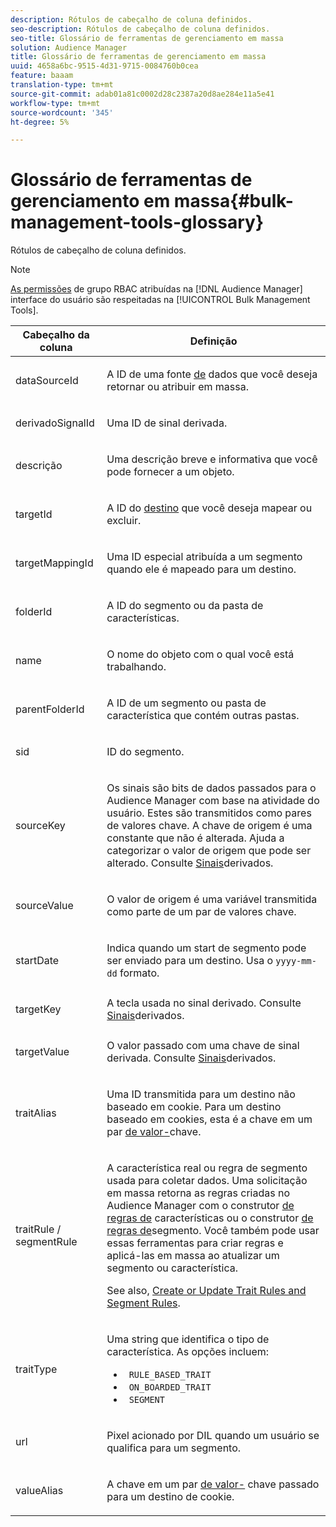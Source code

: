 ```yaml
---
description: Rótulos de cabeçalho de coluna definidos.
seo-description: Rótulos de cabeçalho de coluna definidos.
seo-title: Glossário de ferramentas de gerenciamento em massa
solution: Audience Manager
title: Glossário de ferramentas de gerenciamento em massa
uuid: 4658a6bc-9515-4d31-9715-0084760b0cea
feature: baaam
translation-type: tm+mt
source-git-commit: adab01a81c0002d28c2387a20d8ae284e11a5e41
workflow-type: tm+mt
source-wordcount: '345'
ht-degree: 5%

---
```



# Glossário de ferramentas de gerenciamento em massa{#bulk-management-tools-glossary}

Rótulos de cabeçalho de coluna definidos.

<!-- 

<p>r_bulk_glossary.xml </p>

 -->

>[!NOTE]
>
>[As permissões](../../features/administration/administration-overview.md) de grupo RBAC atribuídas na [!DNL Audience Manager] interface do usuário são respeitadas na [!UICONTROL Bulk Management Tools].

<table id="table_2C2BC2FB3EFC443C9A5AE18EFC6FABFD"> 
 <thead> 
  <tr> 
   <th colname="col1" class="entry"> Cabeçalho da coluna </th> 
   <th colname="col2" class="entry"> Definição </th> 
  </tr> 
 </thead>
 <tbody> 
  <tr> 
   <td colname="col1"> <p> <span class="term"> dataSourceId</span> </p> </td> 
   <td colname="col2"> <p>A ID de uma fonte <a href="../../features/datasources-list-and-settings.md#data-sources-list-and-settings"> de</a> dados que você deseja retornar ou atribuir em massa. </p> </td> 
  </tr> 
  <tr> 
   <td colname="col1"> <p> <span class="term"> derivadoSignalId</span> </p> </td> 
   <td colname="col2"> <p>Uma ID de sinal <a href="../../features/derived-signals.md"></a> derivada. </p> </td> 
  </tr> 
  <tr> 
   <td colname="col1"> <p> <span class="term"> descrição</span> </p> </td> 
   <td colname="col2"> <p>Uma descrição breve e informativa que você pode fornecer a um objeto. </p> </td> 
  </tr> 
  <tr> 
   <td colname="col1"> <p> <span class="term"> targetId</span> </p> </td> 
   <td colname="col2"> <p>A ID do <a href="../../features/destinations/destinations.md"> destino</a> que você deseja mapear ou excluir. </p> </td> 
  </tr> 
  <tr> 
   <td colname="col1"> <p> <span class="term"> targetMappingId</span> </p> </td> 
   <td colname="col2"> <p>Uma ID especial atribuída a um segmento quando ele é mapeado para um destino. </p> </td> 
  </tr> 
  <tr> 
   <td colname="col1"> <p> <span class="term"> folderId</span> </p> </td> 
   <td colname="col2"> <p>A ID do segmento ou da pasta de características. </p> </td> 
  </tr> 
  <tr> 
   <td colname="col1"> <p> <span class="term"> name</span> </p> </td> 
   <td colname="col2"> <p>O nome do objeto com o qual você está trabalhando. </p> </td> 
  </tr> 
  <tr> 
   <td colname="col1"> <p> <span class="term"> parentFolderId</span> </p> </td> 
   <td colname="col2"> <p>A ID de um segmento ou pasta de característica que contém outras pastas. </p> </td> 
  </tr> 
  <tr> 
   <td colname="col1"> <p> <span class="term"> sid</span> </p> </td> 
   <td colname="col2"> <p>ID do segmento. </p> </td> 
  </tr> 
  <tr> 
   <td colname="col1"> <p> <span class="term"> sourceKey</span> </p> </td> 
   <td colname="col2"> <p>Os sinais são bits de dados passados para o <span class="keyword"> Audience Manager</span> com base na atividade do usuário. Estes são transmitidos como pares <a href="../../reference/key-value-pairs-explained.md"></a>de valores chave. A chave de origem é uma constante que não é alterada. Ajuda a categorizar o valor de origem que pode ser alterado. Consulte <a href="../../features/derived-signals.md"> Sinais</a>derivados. </p> </td> 
  </tr> 
  <tr> 
   <td colname="col1"> <p> <span class="term"> sourceValue</span> </p> </td> 
   <td colname="col2"> <p>O valor de origem é uma variável transmitida como parte de um par <a href="../../reference/key-value-pairs-explained.md"></a>de valores chave. </p> </td> 
  </tr> 
  <tr> 
   <td colname="col1"> <p> <span class="term"> startDate</span> </p> </td> 
   <td colname="col2"> <p>Indica quando um start de segmento pode ser enviado para um destino. Usa o <code>yyyy-mm-dd</code> formato. </p> </td> 
  </tr> 
  <tr> 
   <td colname="col1"> <p> <span class="term"> targetKey</span> </p> </td> 
   <td colname="col2">A tecla usada no sinal derivado. Consulte <a href="../../features/derived-signals.md"> Sinais</a>derivados. </td> 
  </tr> 
  <tr> 
   <td colname="col1"> <p> <span class="term"> targetValue</span> </p> </td> 
   <td colname="col2"> <p>O valor passado com uma chave de sinal derivada. Consulte <a href="../../features/derived-signals.md"> Sinais</a>derivados. </p> </td> 
  </tr> 
  <tr> 
   <td colname="col1"> <p> <span class="term"> traitAlias</span> </p> </td> 
   <td colname="col2"> <p>Uma ID transmitida para um destino não baseado em cookie. Para um destino baseado em cookies, esta é a chave em um par <a href="../../reference/key-value-pairs-explained.md"> de valor-</a>chave. </p> </td> 
  </tr> 
  <tr> 
   <td colname="col1"> <p> <span class="term"> traitRule / segmentRule</span> </p> </td> 
   <td colname="col2"> <p>A característica real ou regra de segmento usada para coletar dados. Uma solicitação em massa retorna as regras criadas no <span class="keyword"> Audience Manager</span> com o construtor <a href="../../features/traits/about-trait-builder.md"> de regras de</a> características ou o construtor <a href="../../features/segments/segment-builder.md"> de regras de</a>segmento. Você também pode usar essas ferramentas para criar regras e aplicá-las em massa ao atualizar um segmento ou característica. </p> <p>See also, <a href="../../reference/bulk-management-tools/bulk-rules.md"> Create or Update Trait Rules and Segment Rules</a>. </p> </td> 
  </tr> 
  <tr> 
   <td colname="col1"> <p> <span class="term"> traitType</span> </p> </td> 
   <td colname="col2"> <p>Uma string que identifica o tipo de característica. As opções incluem: </p> 
    <ul id="ul_AB5B4F87B14241DCBBE44B0B7BD4EF72"> 
     <li id="li_21F9412CDDC64FAA888C6542E284C436"> <code> RULE_BASED_TRAIT</code> </li> 
     <li id="li_5A5EA9A1EC5C45C991875EBBE7979A5A"> <code> ON_BOARDED_TRAIT </code> </li> 
     <li id="li_F38B58ADE3324E97A71E3F94F11945BE"> <code> SEGMENT</code> </li> 
    </ul> </td> 
  </tr> 
  <tr> 
   <td colname="col1"> <p> <span class="term"> url</span> </p> </td> 
   <td colname="col2"> <p>Pixel acionado por DIL quando um usuário se qualifica para um segmento. </p> </td> 
  </tr> 
  <tr> 
   <td colname="col1"> <p> <span class="term"> valueAlias</span> </p> </td> 
   <td colname="col2"> <p>A chave em um par <a href="../../reference/key-value-pairs-explained.md"> de valor-</a> chave passado para um destino de cookie. </p> </td> 
  </tr> 
 </tbody> 
</table>

